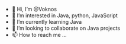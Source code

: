 - 👋 Hi, I’m @Voknos
- 👀 I’m interested in Java, python, JavaScript
- 🌱 I’m currently learning Java
- 💞️ I’m looking to collaborate on Java projects
- 📫 How to reach me ...

<!---
Voknos/Voknos is a ✨ special ✨ repository because its `README.md` (this file) appears on your GitHub profile.
You can click the Preview link to take a look at your changes.
--->
